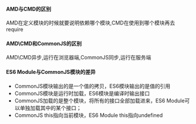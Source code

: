#### AMD与CMD的区别
AMD在定义模块的时候就要说明依赖哪个模块,CMD在使用到哪个模块再去require
#### AMD\CMD和CommonJS的区别
AMD\CMD异步,运行在浏览器端,CommonJS同步,运行在服务端
#### ES6 Module与CommonJS模块的差异
- CommonJS模块输出的是一个值的拷贝，ES6模块输出的是值的引用
- CommonJS模块是运行时加载，ES6模块是编译时输出接口
- CommonJS加载的是整个模块，将所有的接口全部加载进来，ES6 Module可以单独加载其中的某个接口；
- CommonJS this指向当前模块，ES6 Module this指向undefined